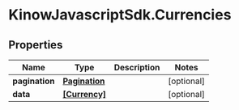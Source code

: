 # KinowJavascriptSdk.Currencies

## Properties
Name | Type | Description | Notes
------------ | ------------- | ------------- | -------------
**pagination** | [**Pagination**](Pagination.md) |  | [optional] 
**data** | [**[Currency]**](Currency.md) |  | [optional] 



